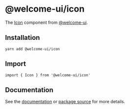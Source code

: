 # @welcome-ui/icon

The [Icon](http://welcome-ui.com/components/icon) component from [@welcome-ui](http://welcome-ui.com).

## Installation

    yarn add @welcome-ui/icon

## Import

    import { Icon } from '@welcome-ui/icon'

## Documentation

See the [documentation](http://welcome-ui.com/components/icon) or [package source](https://github.com/WTTJ/welcome-ui/tree/master/packages/Icon) for more details.
